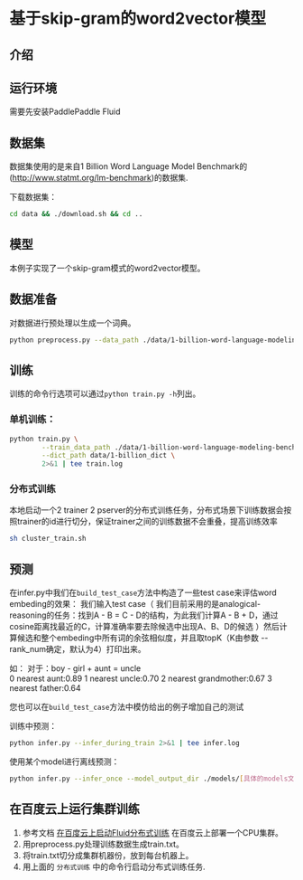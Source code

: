 
# 基于skip-gram的word2vector模型

## 介绍


## 运行环境
需要先安装PaddlePaddle Fluid

## 数据集
数据集使用的是来自1 Billion Word Language Model Benchmark的(http://www.statmt.org/lm-benchmark)的数据集.

下载数据集：
```bash
cd data && ./download.sh && cd ..
```

## 模型
本例子实现了一个skip-gram模式的word2vector模型。


## 数据准备
对数据进行预处理以生成一个词典。

```bash
python preprocess.py --data_path ./data/1-billion-word-language-modeling-benchmark-r13output/training-monolingual.tokenized.shuffled --dict_path data/1-billion_dict
```

## 训练
训练的命令行选项可以通过`python train.py -h`列出。

### 单机训练：

```bash
python train.py \
        --train_data_path ./data/1-billion-word-language-modeling-benchmark-r13output/training-monolingual.tokenized.shuffled \
        --dict_path data/1-billion_dict \
        2>&1 | tee train.log
```

### 分布式训练

本地启动一个2 trainer 2 pserver的分布式训练任务，分布式场景下训练数据会按照trainer的id进行切分，保证trainer之间的训练数据不会重叠，提高训练效率

```bash
sh cluster_train.sh
```

## 预测
在infer.py中我们在`build_test_case`方法中构造了一些test case来评估word embeding的效果：
我们输入test case（ 我们目前采用的是analogical-reasoning的任务：找到A - B = C - D的结构，为此我们计算A - B + D，通过cosine距离找最近的C，计算准确率要去除候选中出现A、B、D的候选 ）然后计算候选和整个embeding中所有词的余弦相似度，并且取topK（K由参数 --rank_num确定，默认为4）打印出来。

如：
对于：boy - girl + aunt = uncle  
0 nearest aunt:0.89
1 nearest uncle:0.70
2 nearest grandmother:0.67
3 nearest father:0.64

您也可以在`build_test_case`方法中模仿给出的例子增加自己的测试

训练中预测：

```bash
python infer.py --infer_during_train 2>&1 | tee infer.log
```
使用某个model进行离线预测：

```bash
python infer.py --infer_once --model_output_dir ./models/[具体的models文件目录] 2>&1 | tee infer.log
```
## 在百度云上运行集群训练
1. 参考文档 [在百度云上启动Fluid分布式训练](https://github.com/PaddlePaddle/FluidDoc/blob/develop/doc/fluid/user_guides/howto/training/train_on_baidu_cloud_cn.rst) 在百度云上部署一个CPU集群。
1. 用preprocess.py处理训练数据生成train.txt。
1. 将train.txt切分成集群机器份，放到每台机器上。
1. 用上面的 `分布式训练` 中的命令行启动分布式训练任务.
